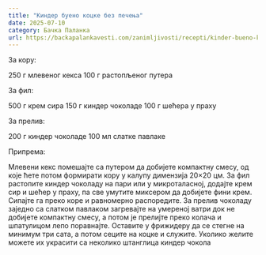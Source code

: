 ```yaml
---
title: "Киндер буено коцке без печења"
date: 2025-07-10
category: Бачка Паланка
url: https://backapalankavesti.com/zanimljivosti/recepti/kinder-bueno-kocke-bez-pecenja/
---
```


За кору:

250 г млевеног кекса
100 г растопљеног путера

За фил:

500 г крем сира
150 г киндер чоколаде
100 г шећера у праху

За прелив:

200 г киндер чоколаде
100 мл слатке павлаке

Припрема:

Млевени кекс помешајте са путером да добијете компактну смесу, од које ћете потом формирати кору у калупу димензија 20×20 цм. За фил растопите киндер чоколаду на пари или у микроталасној, додајте крем сир и шећер у праху, па све умутите миксером да добијете фини крем. Сипајте га преко коре и равномерно распоредите. За прелив чоколаду заједно са слатком павлаком загревајте на умереној ватри док не добијете компактну смесу, а потом је прелијте преко колача и шпатулицом лепо поравнајте. Оставите у фрижидеру да се стегне на минимум три сата, а потом сеците на коцке и служите. Уколико желите можете их украсити са неколико штанглица киндер чокола

